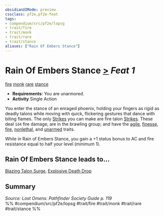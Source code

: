 ```yaml
---
obsidianUIMode: preview
cssclass: pf2e,pf2e-feat
tags:
- compendium/src/pf2e/lopsg
- trait/fire
- trait/monk
- trait/rare
- trait/stance
aliases: ["Rain Of Embers Stance"]
---
```

# Rain Of Embers Stance  [>](rules/core-rulebook/chapter-9-playing-the-game.md#Actions "Single Action") *Feat 1*  
[fire](rules/traits/fire.md)  [monk](rules/traits/monk.md)  [rare](rules/traits/rare.md)  [stance](rules/traits/stance.md)  

- **Requirements**: You are unarmored.
- **Activity** Single Action

You enter the stance of an enraged phoenix, holding your fingers as rigid as deadly talons while moving with quick, flickering gestures that dance with biting flames. The only [Strikes](rules/actions/strike.md) you can make are fire talon [Strikes](rules/actions/strike.md). These deal `1d4` fire damage; are in the brawling group; and have the [agile](rules/traits/agile.md), [finesse](rules/traits/finesse.md), [fire](rules/traits/fire.md), [nonlethal](rules/traits/nonlethal.md), and [unarmed](rules/traits/unarmed.md) traits.

While in Rain of Embers Stance, you gain a +1 status bonus to AC and fire resistance equal to half your level (minimum 1).

## Rain Of Embers Stance leads to...

[Blazing Talon Surge](compendium/feats/blazing-talon-surge-lopsg.md), [Explosive Death Drop](compendium/feats/explosive-death-drop-lopsg.md)

## Summary

*Source: Lost Omens: Pathfinder Society Guide p. 119*  
%% #compendium/src/pf2e/lopsg #trait/fire #trait/monk #trait/rare #trait/stance %%